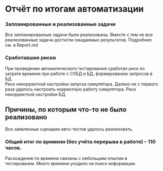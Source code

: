 # Отчёт по итогам автоматизации
### Запланированные и реализованные задачи
Все запланированные задачи были реализованы. Вместе с тем не все реализованные задачи достигли ожидаемых результатов. Подробнее см. в Report.md


### Сработавшие риски
При проведении автоматического тестирования сработал риск по затрате времени при работе с СУБД и БД, формированию запросов в БД.  
Риск некорректной настройки запуска симулятора. Далеко не с первого раза удалось настроить корректную работу симулятора.
Риск некорректной настройки БД.


## Причины, по которым что-то не было реализовано
Все заявленные сценарии авто-тестов удалось реализовать.

### Общий итог по времени (без учёта перерыва в работе) – 110 часов.
Расхождения по времени связаны с небольшим опытом в тестировании. Много времени уходило на поиск информации.
